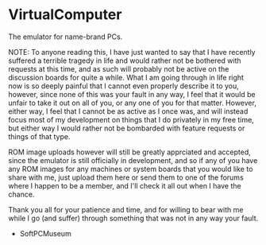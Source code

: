 # VirtualComputer
The emulator for name-brand PCs.

NOTE: To anyone reading this, I have just wanted to say that I have recently suffered a terrible tragedy in life and would rather not be bothered with requests at this time, and as such will probably not be active on the discussion boards for quite a while. What I am going through in life right now is so deeply painful that I cannot even properly describe it to you, however, since none of this was your fault in any way, I feel that it would be unfair to take it out on all of you, or any one of you for that matter. However, either way, I feel that I cannot be as active as I once was, and will instead focus most of my development on things that I do privately in my free time, but either way I would rather not be bombarded with feature requests or things of that type.

ROM image uploads however will still be greatly apprciated and accepted, since the emulator is still officially in development, and so if any of you have any ROM images for any machines or system boards that you would like to share with me, just upload them here or send them to one of the forums where I happen to be a member, and I'll check it all out when I have the chance.

Thank you all for your patience and time, and for willing to bear with me while I go (and suffer) through something that was not in any way your fault.

 - SoftPCMuseum
